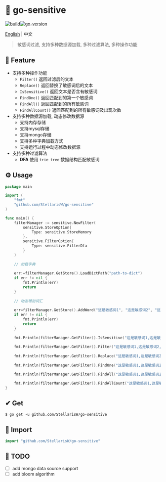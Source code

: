 # 🚫 go-sensitive

[![build](https://img.shields.io/badge/build-1.01-brightgreen)](https://github.com/StellarisW/go-sensitive)[![go-version](https://img.shields.io/badge/go-~%3D1.19-30dff3?logo=go)](https://github.com/StellarisW/go-sensitive)

[English](README.md) | 中文

> 敏感词过滤, 支持多种数据源加载, 多种过滤算法, 多种操作功能

## 🌟 Feature

- 支持多种操作功能
    - `Filter()` 返回过滤后的文本
    - `Replace()` 返回替换了敏感词后的文本
    - `IsSensitive()` 返回文本是否含有敏感词
    - `FindOne()` 返回匹配到的第一个敏感词
    - `FindAll()` 返回匹配到的所有敏感词
    - `FindAllCount()` 返回匹配到的所有敏感词及出现次数
- 支持多种数据源加载, 动态修改数据源
    - 支持内存存储
    - 支持mysql存储
    - 支持mongo存储
    - 支持多种字典加载方式
    - 支持运行过程中动态修改数据源
- 支持多种过滤算法
    - **DFA** 使用 `trie tree` 数据结构匹配敏感词

## ⚙ Usage

```go
package main

import (
	"fmt"
	"github.com/StellarisW/go-sensitive"
)

func main() {
    filterManager := sensitive.NewFilter(
        sensitive.StoreOption{
            Type: sensitive.StoreMemory
        },
        sensitive.FilterOption{
            Type: sensitive.FilterDfa
        }
    )
    
    // 加载字典
    
    err:=filterManager.GetStore().LoadDictPath("path-to-dict")
    if err != nil {
        fmt.Println(err)
        return
	}
    
    // 动态增加词汇
    
    err=filterManager.GetStore().AddWord("这是敏感词1", "这是敏感词2", "这是敏感词3")
    if err != nil {
        fmt.Println(err)
        return
	}
    
    fmt.Println(filterManager.GetFilter().IsSensitive("这是敏感词1,这是敏感词2,这是敏感词3,这是敏感词1,这里没有敏感词"))
    
    fmt.Println(filterManager.GetFilter().Filter("这是敏感词1,这是敏感词2,这是敏感词3,这是敏感词1,这里没有敏感词"))
    
    fmt.Println(filterManager.GetFilter().Replace("这是敏感词1,这是敏感词2,这是敏感词3,这是敏感词1,这里没有敏感词", '*'))
    
    fmt.Println(filterManager.GetFilter().FindOne("这是敏感词1,这是敏感词2,这是敏感词3,这是敏感词1,这里没有敏感词"))

    fmt.Println(filterManager.GetFilter().FindAll("这是敏感词1,这是敏感词2,这是敏感词3,这是敏感词1,这里没有敏感词"))

    fmt.Println(filterManager.GetFilter().FindAllCount("这是敏感词1,这是敏感词2,这是敏感词3,这是敏感词1,这里没有敏感词"))
}
```

## ✔ Get

```
$ go get -u github.com/StellarisW/go-sensitive
```

## 📂 Import

```go
import "github.com/StellarisW/go-sensitive"
```

## 

## 📌 TODO

- [ ] add mongo data source support
- [ ] add  bloom algorithm